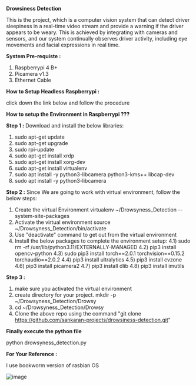 **Drowsiness Detection**

This is the project, which is a computer vision system that can detect driver sleepiness in a real-time video stream and provide a warning if the driver appears to be weary.
This is achieved by integrating with cameras and sensors, and our system continually observes driver activity, including eye movements and facial expressions in real time. 

**System Pre-requiste :** 
1) Raspberrypi 4 B+
2) Picamera v1.3
3) Ethernet Cable

**How to Setup Headless Raspberrypi :**

click down the link below and follow the procedure 
<link>

**How to setup the Environment in Raspberrypi ???**

**Step 1 :**
Download and install the below libraries: 
1) sudo apt-get update
2) sudo apt-get upgrade
3) sudo rpi-update
4) sudo apt-get install xrdp
5) sudo apt-get install xorg-dev
6) sudo apt-get install virtualenv
7) sudo apt install -y python3-libcamera python3-kms++ libcap-dev
8) sudo apt install -y python3-libcamera

**Step 2 :**
Since We are going to work with virtual environment, follow the below steps: 
1) Create the virtual Environment
   virtualenv ~/Drowsyness_Detection --system-site-packages
2) Activate the virtual environment
   source  ~/Drowsyness_Detection/bin/activate
3) Use "deactivate" command to get out from the virtual environment
4) Install the below packages to complete the environment setup:
    4.1) sudo rm -rf /usr/lib/python3.11/EXTERNALLY-MANAGED
    4.2) pip3 install opencv-python
    4.3) sudo pip3 install torch==2.0.1 torchvision==0.15.2 torchaudio==2.0.2
    4.4) pip3 install ultralytics
    4.5) pip3 install cvzone
    4.6) pip3 install picamera2
    4.7) pip3 install dlib
    4.8) pip3 install imutils

**Step 3 :**
1) make sure you activated the virtual environment
2) create directory for your project.
     mkdir -p ~/Drowsyness_Detection/Drowsy
3) cd ~/Drowsyness_Detection/Drowsy
4) Clone the above repo using the command "git clone https://github.com/sankaran-projects/drowsiness-detection.git"

**Finally execute the python file**

python drowsyness_detection.py

**For Your Reference :**

I use bookworm version of rasbian OS 


![image](https://github.com/sankaran-projects/drowsiness-detection/assets/146840023/30260fb8-831c-4d99-8b98-2fe1c2350f76)

 
